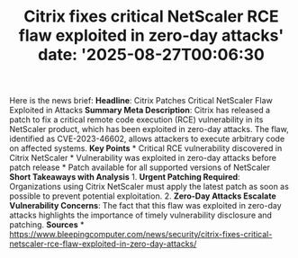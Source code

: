 ﻿---
title: "Citrix fixes critical NetScaler RCE flaw exploited in zero-day attacks'
date: '2025-08-27T00:06:30"
category: "Markets"
summary: ""
slug: "citrix fixes critical netscaler rce flaw exploited in zeroda"
source_urls:
  - "https://www.bleepingcomputer.com/news/security/citrix-fixes-critical-netscaler-rce-flaw-exploited-in-zero-day-attacks/"
seo:
  title: "Citrix fixes critical NetScaler RCE flaw exploited in zero-day attacks | Hash n Hedge'
  description: '"
  keywords: ["news", "markets", "brief"]
---
Here is the news brief:  **Headline**: Citrix Patches Critical NetScaler Flaw Exploited in Attacks  **Summary Meta Description**: Citrix has released a patch to fix a critical remote code execution (RCE) vulnerability in its NetScaler product, which has been exploited in zero-day attacks. The flaw, identified as CVE-2023-46602, allows attackers to execute arbitrary code on affected systems.  **Key Points**  * Critical RCE vulnerability discovered in Citrix NetScaler * Vulnerability was exploited in zero-day attacks before patch release * Patch available for all supported versions of NetScaler  **Short Takeaways with Analysis**  1. **Urgent Patching Required**: Organizations using Citrix NetScaler must apply the latest patch as soon as possible to prevent potential exploitation. 2. **Zero-Day Attacks Escalate Vulnerability Concerns**: The fact that this flaw was exploited in zero-day attacks highlights the importance of timely vulnerability disclosure and patching.  **Sources** * https://www.bleepingcomputer.com/news/security/citrix-fixes-critical-netscaler-rce-flaw-exploited-in-zero-day-attacks/ 
